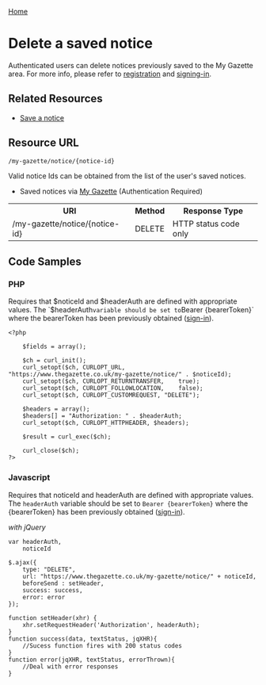[Home](../home.md)
# Delete a saved notice #

Authenticated users can delete notices previously saved to the My Gazette area. For more info, please refer to [registration](../authentication/registration.md) and [signing-in](../authentication/sign-in.md).

## Related Resources ##

- [Save a notice](save-notice.md)

## Resource URL ##

`/my-gazette/notice/{notice-id}`

Valid notice Ids can be obtained from the list of the user's saved notices.

- Saved notices via [My Gazette](../mygazette/mygazette.md) (Authentication Required)

<table>
<tr>
<th>URI</th>
<th>Method</th>
<th>Response Type</th>
</tr>
<tr>
<td>/my-gazette/notice/{notice-id}</td>
<td>DELETE</td>
<td>HTTP status code only</td>
</tr>
</table>

## Code Samples ##

### PHP ###
Requires that $noticeId and $headerAuth are defined with appropriate values. The `$headerAuth` variable should be set to `Bearer {bearerToken}` where the bearerToken has been previously obtained ([sign-in](../authentication/sign-in.md)).

	<?php

		$fields = array();
		
		$ch = curl_init();
		curl_setopt($ch, CURLOPT_URL,				"https://www.thegazette.co.uk/my-gazette/notice/" . $noticeId);
		curl_setopt($ch, CURLOPT_RETURNTRANSFER,	true);
		curl_setopt($ch, CURLOPT_FOLLOWLOCATION,	false);
		curl_setopt($ch, CURLOPT_CUSTOMREQUEST, "DELETE");

		$headers = array();
		$headers[] = "Authorization: " . $headerAuth;
		curl_setopt($ch, CURLOPT_HTTPHEADER, $headers);

		$result = curl_exec($ch);

		curl_close($ch);
	?>

### Javascript ###
Requires that noticeId and headerAuth are defined with appropriate values. The `headerAuth` variable should be set to `Bearer {bearerToken}` where the {bearerToken} has been previously obtained ([sign-in](../authentication/sign-in.md)).

*with jQuery*

	var headerAuth,
		noticeId
	
	$.ajax({
		type: "DELETE",
		url: "https://www.thegazette.co.uk/my-gazette/notice/" + noticeId,
		beforeSend : setHeader,
		success: success,
		error: error
	});

	function setHeader(xhr) {
	    xhr.setRequestHeader('Authorization', headerAuth);
	}
	function success(data, textStatus, jqXHR){
		//Sucess function fires with 200 status codes
	}
	function error(jqXHR, textStatus, errorThrown){
		//Deal with error responses
	}
